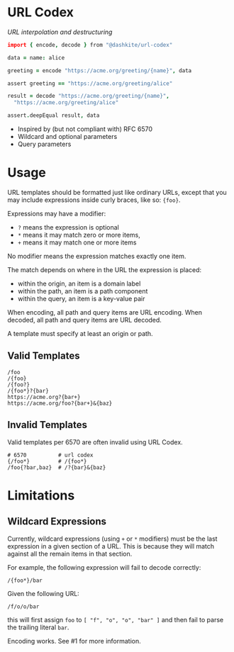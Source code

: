 # URL Codex

_URL interpolation and destructuring_

```coffeescript
import { encode, decode } from "@dashkite/url-codex"

data = name: alice

greeting = encode "https://acme.org/greeting/{name}", data

assert greeting == "https://acme.org/greeting/alice"

result = decode "https://acme.org/greeting/{name}",
  "https://acme.org/greeting/alice"

assert.deepEqual result, data

```

- Inspired by (but not compliant with) RFC 6570
- Wildcard and optional parameters
- Query parameters

# Usage

URL templates should be formatted just like ordinary URLs, except that you may include expressions inside curly braces, like so: `{foo}`. 

Expressions may have a modifier: 

- `?` means the expression is optional
- `*` means it may match zero or more items, 
- `+` means it may match one or more items

No modifier means the expression matches exactly one item.

The match depends on where in the URL the expression is placed:

- within the origin, an item is a domain label
- within the path, an item is a path component
- within the query, an item is a key-value pair

When encoding, all path and query items are URL encoding. When decoded, all path and query items are URL decoded.

A template must specify at least an origin or path.

## Valid Templates

```
/foo
/{foo}
/{foo?}
/{foo*}?{bar}
https://acme.org?{bar+}
https://acme.org/foo?{bar+}&{baz}
```


## Invalid Templates

Valid templates per 6570 are often invalid using URL Codex.

```
# 6570          # url codex
{/foo*}         # /{foo*}
/foo{?bar,baz}  # /?{bar}&{baz}
```

# Limitations

## Wildcard Expressions

Currently, wildcard expressions (using `+` or `*` modifiers) must be the last expression in a given section of a URL. This is because they will match against all the remain items in that section.

For example, the following expression will fail to decode correctly:

```
/{foo*}/bar
```

Given the following URL:

```
/f/o/o/bar
```

this will first assign `foo` to `[ "f", "o", "o", "bar" ]` and then fail to parse the trailing literal `bar`.

Encoding works. See #1 for more information.

